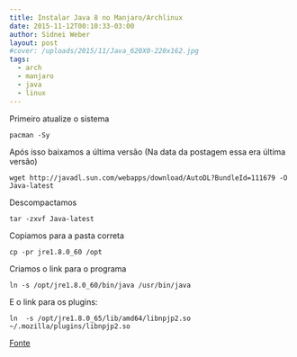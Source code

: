 ```yaml
---
title: Instalar Java 8 no Manjaro/Archlinux
date: 2015-11-12T00:10:33-03:00
author: Sidnei Weber
layout: post
#cover: /uploads/2015/11/Java_620X0-220x162.jpg
tags:
  - arch
  - manjaro
  - java
  - linux
---
```

Primeiro atualize o sistema

```shell
pacman -Sy
```

Após isso baixamos a última versão (Na data da postagem essa era última versão)

```shell
wget http://javadl.sun.com/webapps/download/AutoDL?BundleId=111679 -O Java-latest
```

Descompactamos

```shell
tar -zxvf Java-latest
```

Copiamos para a pasta correta

```shell
cp -pr jre1.8.0_60 /opt
```

Criamos o link para o programa

```shell
ln -s /opt/jre1.8.0_60/bin/java /usr/bin/java
```

E o link para os plugins:

```shell
ln  -s /opt/jre1.8.0_65/lib/amd64/libnpjp2.so  ~/.mozilla/plugins/libnpjp2.so
```

[Fonte](http://www.unixmen.com/install-java-8-manjaroarchlinux/)